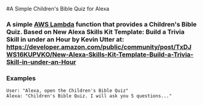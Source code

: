 #A Simple Children's Bible Quiz for Alexa
### A simple [AWS Lambda](http://aws.amazon.com/lambda) function that provides a Children's Bible Quiz. Based on New Alexa Skills Kit Template: Build a Trivia Skill in under an Hour by Kevin Utter at: https://developer.amazon.com/public/community/post/TxDJWS16KUPVKO/New-Alexa-Skills-Kit-Template-Build-a-Trivia-Skill-in-under-an-Hour

### Examples
    User: "Alexa, open the Children's Bible Quiz"
    Alexa: "Children's Bible Quiz. I will ask you 5 questions..."
